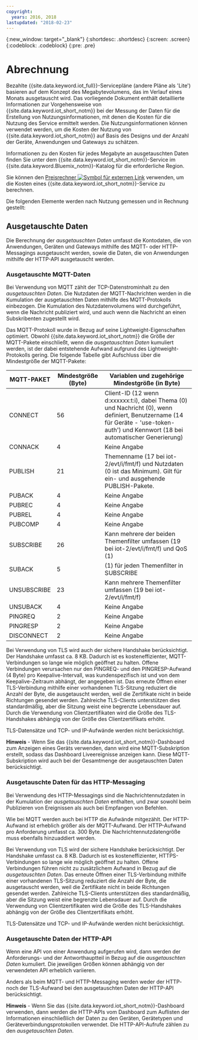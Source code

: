 ```yaml
---
copyright:
  years: 2016, 2018
lastupdated: "2018-02-23"
---
```

{:new_window: target="_blank"}
{:shortdesc: .shortdesc}
{:screen: .screen}
{:codeblock: .codeblock}
{:pre: .pre}

# Abrechnung

Bezahlte {{site.data.keyword.iot_full}}-Servicepläne (andere Pläne als 'Lite') basieren auf dem Konzept des Megabytevolumens, das im Verlauf eines Monats ausgetauscht wird. Das vorliegende Dokument enthält detaillierte Informationen zur Vorgehensweise von {{site.data.keyword.iot_short_notm}} bei der Messung der Daten für die Erstellung von Nutzungsinformationen, mit denen die Kosten für die Nutzung des Service ermittelt werden.  Die Nutzungsinformationen können verwendet werden, um die Kosten der Nutzung von {{site.data.keyword.iot_short_notm}} auf Basis des Designs und der Anzahl der Geräte, Anwendungen und Gateways zu schätzen.

Informationen zu den Kosten für jedes Megabyte an ausgetauschten Daten finden Sie unter dem {{site.data.keyword.iot_short_notm}}-Service im {{site.data.keyword.Bluemix_notm}}-Katalog für die erforderliche Region.

Sie können den [Preisrechner ![Symbol für externen Link](../../../icons/launch-glyph.svg "Symbol für externen Link")](http://iot-cost-calculator.ng.bluemix.net/) verwenden, um die Kosten eines {{site.data.keyword.iot_short_notm}}-Service zu berechnen.

Die folgenden Elemente werden nach Nutzung gemessen und in Rechnung gestellt: 

## Ausgetauschte Daten
Die Berechnung der *ausgetauschten Daten* umfasst die Kontodaten, die von Anwendungen, Geräten und Gateways mithilfe des MQTT- oder HTTP-Messagings ausgetauscht werden, sowie die Daten, die von Anwendungen mithilfe der HTTP-API ausgetauscht werden.

### Ausgetauschte MQTT-Daten
Bei Verwendung von MQTT zählt der TCP-Datenstrominhalt zu den *ausgetauschten Daten*.  Die Nutzdaten der MQTT-Nachrichten werden in die Kumulation der ausgetauschten Daten mithilfe des MQTT-Protokolls einbezogen.  Die Kumulation des Nutzdatenvolumens wird durchgeführt, wenn die Nachricht publiziert wird, und auch wenn die Nachricht an einen Subskribenten zugestellt wird.

Das MQTT-Protokoll wurde in Bezug auf seine Lightweight-Eigenschaften optimiert.  Obwohl {{site.data.keyword.iot_short_notm}} die Größe der MQTT-Pakete einschließt, wenn die *ausgetauschten Daten* kumuliert werden, ist der dabei entstehende Aufwand aufgrund des Lightweight-Protokolls gering.  Die folgende Tabelle gibt Aufschluss über die Mindestgröße der MQTT-Pakete:

|MQTT-PAKET                    |Mindestgröße (Byte)  |Variablen und zugehörige Mindestgröße (in Byte)|
|-------------------------------|--------------------|-------------------------------------------------|
|CONNECT                        |56                  |Client-ID (12 wenn d:xxxxxx:t:i), dabei Thema (0) und Nachricht (0), wenn definiert, Benutzername (14 für Geräte - 'use-token-auth') und Kennwort (18 bei automatischer Generierung)|
|CONNACK                        |4                   |Keine Angabe|
|PUBLISH                        |21                  |Themenname (17 bei iot-2/evt/i/fmt/f) und Nutzdaten (0 ist das Minimum).  Gilt für ein- und ausgehende PUBLISH-Pakete.|
|PUBACK                         |4                   |Keine Angabe|
|PUBREC                         |4                   |Keine Angabe|
|PUBREL                         |4                   |Keine Angabe|
|PUBCOMP                        |4                   |Keine Angabe|
|SUBSCRIBE                      |26                  |Kann mehrere der beiden Themenfilter umfassen (19 bei iot-2/evt/i/fmt/f) und QoS (1)|
|SUBACK                         |5                   |(1) für jeden Themenfilter in SUBSCRIBE|
|UNSUBSCRIBE                    |23                  |Kann mehrere Themenfilter umfassen (19 bei iot-2/evt/i/fmt/f)|
|UNSUBACK                       |4                   |Keine Angabe|
|PINGREQ                        |2                   |Keine Angabe|
|PINGRESP                       |2                   |Keine Angabe|
|DISCONNECT                     |2                   |Keine Angabe|

Bei Verwendung von TLS wird auch der sichere Handshake berücksichtigt. Der Handshake umfasst ca. 8 KB. Dadurch ist es kosteneffizienter, MQTT-Verbindungen so lange wie möglich geöffnet zu halten. Offene Verbindungen verursachen nur den PINGREQ- und den PINGRESP-Aufwand (4 Byte) pro Keepalive-Intervall, was kundenspezifisch ist und von dem Keepalive-Zeitraum abhängt, der angegeben ist.  Das erneute Öffnen einer TLS-Verbindung mithilfe einer vorhandenen TLS-Sitzung reduziert die Anzahl der Byte, die ausgetauscht werden, weil die Zertifikate nicht in beide Richtungen gesendet werden.  Zahlreiche TLS-Clients unterstützen dies standardmäßig, aber die Sitzung weist eine begrenzte Lebensdauer auf.  Durch die Verwendung von Clientzertifikaten wird die Größe des TLS-Handshakes abhängig von der Größe des Clientzertifikats erhöht. 

TLS-Datensätze und TCP- und IP-Aufwände werden nicht berücksichtigt.

**Hinweis** - Wenn Sie das {{site.data.keyword.iot_short_notm}}-Dashboard zum Anzeigen eines Geräts verwenden, dann wird eine MQTT-Subskription erstellt, sodass das Dashboard Liveereignisse anzeigen kann.  Diese MQTT-Subskription wird auch bei der Gesamtmenge der ausgetauschten Daten berücksichtigt.

### Ausgetauschte Daten für das HTTP-Messaging
Bei Verwendung des HTTP-Messagings sind die Nachrichtennutzdaten in der Kumulation der *ausgetauschten Daten* enthalten, und zwar sowohl beim Publizieren von Ereignissen als auch bei Empfangen von Befehlen.

Wie bei MQTT werden auch bei HTTP die Aufwände mitgezählt.  Der HTTP-Aufwand ist erheblich größer als der MQTT-Aufwand. Der HTTP-Aufwand pro Anforderung umfasst ca. 300 Byte. Die Nachrichtennutzdatengröße muss ebenfalls hinzuaddiert werden.

Bei Verwendung von TLS wird der sichere Handshake berücksichtigt.  Der Handshake umfasst ca. 8 KB.  Dadurch ist es kosteneffizienter, HTTPS-Verbindungen so lange wie möglich geöffnet zu halten.  Offene Verbindungen führen nicht zu zusätzlichem Aufwand in Bezug auf die *ausgetauschten Daten*.  Das erneute Öffnen einer TLS-Verbindung mithilfe einer vorhandenen TLS-Sitzung reduziert die Anzahl der Byte, die ausgetauscht werden, weil die Zertifikate nicht in beide Richtungen gesendet werden.  Zahlreiche TLS-Clients unterstützen dies standardmäßig, aber die Sitzung weist eine begrenzte Lebensdauer auf.  Durch die Verwendung von Clientzertifikaten wird die Größe des TLS-Handshakes abhängig von der Größe des Clientzertifikats erhöht.

TLS-Datensätze und TCP- und IP-Aufwände werden nicht berücksichtigt.

### Ausgetauschte Daten der HTTP-API
Wenn eine API von einer Anwendung aufgerufen wird, dann werden der Anforderungs- und der Antworthauptteil in Bezug auf die *ausgetauschten Daten* kumuliert.  Die jeweiligen Größen können abhängig von der verwendeten API erheblich variieren.

Anders als beim MQTT- und HTTP-Messaging werden weder der HTTP- noch der TLS-Aufwand bei den ausgetauschten Daten der HTTP-API berücksichtigt.

**Hinweis** - Wenn Sie das {{site.data.keyword.iot_short_notm}}-Dashboard verwenden, dann werden die HTTP-APIs vom Dashboard zum Auflisten der Informationen einschließlich der Daten zu den Geräten, Gerätetypen und Geräteverbindungsprotokollen verwendet.  Die HTTP-API-Aufrufe zählen zu den *ausgetauschten Daten*.

<!-- ## Data Analyzed
The *data analyzed* calculation measures event data that is processed by the rules engine within the platform.  Data is considered processed by the rules engine when device events are evaluated by one or more rules, based on a specific device and event type. 
## Edge Data Analyzed
The *edge data analyzed* calculation measures event data that is processed on a gateway device by the {{site.data.keyword.iot_short_notm}} Edge Analytics Agent.  Data is considered processed by the edge agent when device events are evaluated by one or more edge rules, based on a specific device and event type.  -->
